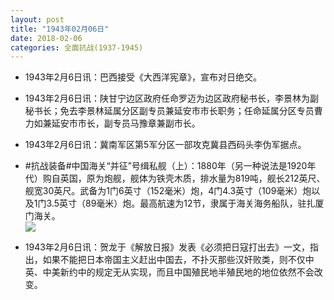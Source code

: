 ```yaml
---
layout: post
title: "1943年02月06日"
date: 2018-02-06
categories: 全面抗战(1937-1945)
---
```


<meta name="referrer" content="no-referrer" />

- 1943年2月6日讯：巴西接受《大西洋宪章》，宣布对日绝交。 

- 1943年2月6日讯：陕甘宁边区政府任命罗迈为边区政府秘书长，李景林为副秘书长；免去李景林延属分区副专员兼延安市市长职务；任命延属分区专员曹力如兼延安市市长，副专员马豫章兼副市长。 

- 1943年2月6日讯：冀南军区第5军分区一部攻克冀县西码头李伪军据点。 

- #抗战装备#中国海关“并征”号缉私舰（上）：1880年（另一种说法是1920年代）购自英国，原为炮舰，舰体为铁壳木质，排水量为819吨，舰长212英尺、舰宽30英尺。武备为1门6英寸（152毫米）炮，4门4.3英寸（109毫米）炮以及1门3.5英寸（89毫米）炮。最高航速为12节，隶属于海关海务船队，驻扎厦门海关。 <br/><img src="https://wx3.sinaimg.cn/large/aca367d8ly1fo6hwa83z7j20ic0nw786.jpg" />

- 1943年2月6日讯：贺龙于《解放日报》发表《必须把日寇打出去》一文，指出，如果不能把日本帝国主义赶出中国去，不扑灭那些汉奸败类，则不仅中英、中美新约中的规定无从实现，而且中国殖民地半殖民地的地位依然不会改变。 

